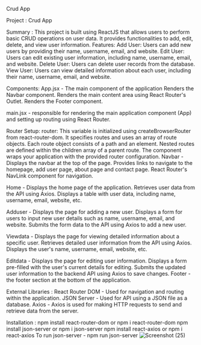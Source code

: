 Crud App

Project : Crud App

Summary : This project is built using ReactJS that allows users to perform basic CRUD operations on user data. It provides functionalities to add, edit, delete, and view user information.
Features:
Add User: Users can add new users by providing their name, username, email, and website.
Edit User: Users can edit existing user information, including name, username, email, and website.
Delete User: Users can delete user records from the database.
View User: Users can view detailed information about each user, including their name, username, email, and website.

Components:
App.jsx - The main component of the application
Renders the Navbar component.
Renders the main content area using React Router's Outlet.
Renders the Footer component.

main.jsx - responsible for rendering the main application component (App) and setting up routing using React Router.

Router Setup: 
router: This variable is initialized using createBrowserRouter from react-router-dom. 
It specifies routes and uses an array of route objects.
Each route object consists of a path and an element.
Nested routes are defined within the children array of a parent route.
The <RouterProvider> component wraps your application with the provided router configuration.
Navbar - Displays the navbar at the top of the page.
Provides links to navigate to the homepage, add user page, about page and contact page.
React Router's NavLink component for navigation.

Home - Displays the home page of the application.
Retrieves user data from the  API using Axios.
Displays a table with user data, including name, username, email, website, etc.

Adduser - Displays the page for adding a new user.
Displays a form for users to input new user details such as name, username, email, and website.
Submits the form data to the  API using Axios to add a new user.

Viewdata - Displays the page for viewing detailed information about a specific user.
Retrieves detailed user information from the API using Axios.
Displays the user's name, username, email, website, etc.

Editdata - Displays the page for editing user information.
Displays a form pre-filled with the user's current details for editing.
Submits the updated user information to the backend API using Axios to save changes.
Footer - the footer section at the bottom of the application.

External Libraries : 
React Router DOM - Used for navigation and routing within the application.
JSON Server - Used for API using a JSON file as a database.
Axios -  Axios is used for making HTTP requests to send and retrieve data from the server.

Installation : 
npm install react-router-dom   or npm i react-router-dom
npm install json-server   or npm i json-server
npm install react-axios  or npm i react-axios
To run json-server -  npm run json-server
![Screenshot (25)](https://github.com/Dreamer122/React-CRUD-APP/assets/126068795/de6fe87e-d400-4715-88a7-512b7cfcb60b)









 




